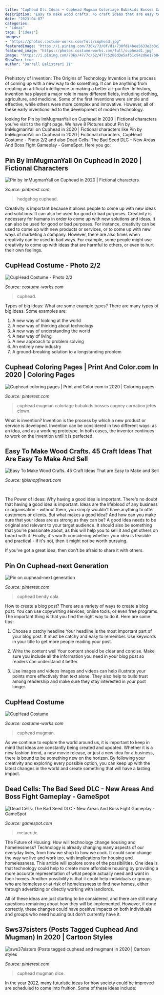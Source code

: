 ```yaml
---
title: "Cuphead Dlc Ideas ~ Cuphead Mugman Coloriage Bubakids Bosses Cagney Carnation Jefes Clown"
description: "Easy to make wood crafts. 45 craft ideas that are easy to make and sell"
date: "2023-04-07"
categories:
- "ideas"
tags: ["ideas"]
images:
- "https://photos.costume-works.com/full/cuphead.jpg"
featuredImage: "https://i.pinimg.com/736x/73/0f/d1/730fd14bee5633e3b3c2136d995e6dd3.jpg"
featured_image: "https://photos.costume-works.com/full/cuphead1.jpg"
image: "https://i.pinimg.com/736x/47/7c/52/477c5286d3e5af51c942d6e17b84702b.jpg"
ShowToc: true
author: "Darrell Balistreri II"
---
```



Prehistory of Invention: The Origins of Technology
Invention is the process of coming up with a new way to do something. It can be anything from creating an artificial intelligence to making a better air-purifier. In history, invention has played a major role in many different fields, including clothing, agriculture, and medicine. Some of the first inventions were simple and effective, while others were more complex and innovative. However, all of these early inventions led to the development of modern technology.

	

		
looking for Pin by ImMugmanYall on Cuphead in 2020 | Fictional characters you've visit to the right page. We have 8 Pictures about Pin by ImMugmanYall on Cuphead in 2020 | Fictional characters like Pin by ImMugmanYall on Cuphead in 2020 | Fictional characters, CupHead Costume - Photo 2/2 and also Dead Cells: The Bad Seed DLC - New Areas And Boss Fight Gameplay - GameSpot. Here you go:
		
    
## Pin By ImMugmanYall On Cuphead In 2020 | Fictional Characters

<img loading=lazy src="https://i.pinimg.com/736x/73/0f/d1/730fd14bee5633e3b3c2136d995e6dd3.jpg" onerror="this.onerror=null;this.src='https://tse2.mm.bing.net/th?id=OIP.mm7mRaMedzZr-tG9varlFQHaEK&amp;pid=15.1';" alt="Pin by ImMugmanYall on Cuphead in 2020 | Fictional characters">

_Source: pinterest.com_

>hedgehog cuphead. 

	

Creativity is important because it allows people to come up with new ideas and solutions. It can also be used for good or bad purposes.
Creativity is necessary for humans in order to come up with new solutions and ideas. It can also be used for good or bad purposes. For instance, creativity can be used to come up with new products or services, or to come up with new ways of marketing a company. However, there are also times when creativity can be used in bad ways. For example, some people might use creativity to come up with ideas that are harmful to others, or even to hurt their own feelings.

    
## CupHead Costume - Photo 2/2

<img loading=lazy src="https://photos.costume-works.com/full/cuphead1.jpg" onerror="this.onerror=null;this.src='https://tse4.mm.bing.net/th?id=OIP.8FBOxdpPTVrP6Gc-tQxugwHaNN&amp;pid=15.1';" alt="CupHead Costume - Photo 2/2">

_Source: costume-works.com_

>cuphead. 

	

Types of big ideas: What are some example types?
There are many types of big ideas. Some examples are:
1. A new way of looking at the world 
2. A new way of thinking about technology 
3. A new way of understanding the world 
4. A new way of living 
5. A new approach to problem solving 
6. An entirely new industry 
7. A ground-breaking solution to a longstanding problem 

    
## Cuphead Coloring Pages | Print And Color.com In 2020 | Coloring Pages

<img loading=lazy src="https://i.pinimg.com/736x/01/2b/b8/012bb88854e3b277b434ff0f9a1c0807.jpg" onerror="this.onerror=null;this.src='https://tse2.mm.bing.net/th?id=OIP.ueC0dYypVt6UPGXtE2Tu7AHaFj&amp;pid=15.1';" alt="Cuphead coloring pages | Print and Color.com in 2020 | Coloring pages">

_Source: pinterest.com_

>cuphead mugman coloriage bubakids bosses cagney carnation jefes clown. 

	

What is invention?
Invention is the process by which a new product or service is developed. Invention can be considered in two different ways: as an idea, and as a working prototype. In both cases, the inventor continues to work on the invention until it is perfected.

    
## Easy To Make Wood Crafts. 45 Craft Ideas That Are Easy To Make And Sell

<img loading=lazy src="http://tjbishopfineart.com/pics/easy-to-make-wood-crafts-8.jpg" onerror="this.onerror=null;this.src='https://tse4.mm.bing.net/th?id=OIP.WQ0EiIYLQztyD8XHZbuzQwHaOG&amp;pid=15.1';" alt="Easy To Make Wood Crafts. 45 Craft Ideas That are Easy to Make and Sell">

_Source: tjbishopfineart.com_

>. 

	

The Power of Ideas: Why having a good idea is important.
There's no doubt that having a good idea is important. Ideas are the lifeblood of any business or organisation - without them, you simply wouldn't have anything to offer customers or clients. But what makes a good idea? And how can you make sure that your ideas are as strong as they can be?
A good idea needs to be original and relevant to your target audience. It should also be something that you're passionate about, as this will help you to sell it and get others on board with it. Finally, it's worth considering whether your idea is feasible and practical - if it's not, then it might not be worth pursuing.

If you've got a great idea, then don't be afraid to share it with others.

    
## Pin On Cuphead-next Generation

<img loading=lazy src="https://i.pinimg.com/736x/47/7c/52/477c5286d3e5af51c942d6e17b84702b.jpg" onerror="this.onerror=null;this.src='https://tse3.mm.bing.net/th?id=OIP.iJlPxPwE_WV0uhBAyjdw1QHaI9&amp;pid=15.1';" alt="Pin on cuphead-next generation">

_Source: pinterest.com_

>cuphead bendy cala. 

	

How to create a blog post?
There are a variety of ways to create a blog post. You can use copywriting services, online tools, or even free programs. The important thing is that you find the right way to do it. Here are some tips:
1. Choose a catchy headline
Your headline is the most important part of your blog post. It must be catchy and easy to remember. Use keywords in your title to get more people reading your post.

2. Write the content well
Your content should be clear and concise. Make sure you include all the information you need in your blog post so readers can understand it better.

3. Use images and videos
Images and videos can help illustrate your points more effectively than text alone. They also help to build trust among readership and make sure they stay interested in your post longer.


    
## CupHead Costume

<img loading=lazy src="https://photos.costume-works.com/full/cuphead.jpg" onerror="this.onerror=null;this.src='https://tse2.mm.bing.net/th?id=OIP.94JRWu--2iTykO60qz2zPQHaL-&amp;pid=15.1';" alt="CupHead Costume">

_Source: costume-works.com_

>cuphead mugman. 

	

As we continue to explore the world around us, it is important to keep in mind that ideas are constantly being created and updated. Whether it is a new fashion trend, a new movie release, or just a new idea for a business, there is bound to be something new on the horizon. By following your creativity and exploring every possible option, you can keep up with the latest changes in the world and create something that will have a lasting impact.

    
## Dead Cells: The Bad Seed DLC - New Areas And Boss Fight Gameplay - GameSpot

<img loading=lazy src="https://www.gamespot.com/a/uploads/screen_kubrick/1574/15746725/3635483-deadcellsbadseeddlc_gameplay_021020_site.jpg" onerror="this.onerror=null;this.src='https://tse1.mm.bing.net/th?id=OIP.fwV5Am7qKQ92NQvnhKN-ZAHaEK&amp;pid=15.1';" alt="Dead Cells: The Bad Seed DLC - New Areas And Boss Fight Gameplay - GameSpot">

_Source: gamespot.com_

>metacritic. 

	

The Future of Housing: How will technology change housing and homelessness?
Technology is already changing many aspects of our everyday lives, from how we shop to how we cook. It could soon change the way we live and work too, with implications for housing and homelessness. This article will explore some of the possibilities. 
One idea is that technology could help to create more affordable housing by providing a more accurate representation of what people actually need and want in their homes. Another possibility is that it could help individuals or groups who are homeless or at risk of homelessness to find new homes, either through advertizing or directly working with landlords. 

All of these ideas are just starting to be considered, and there are still many questions remaining about how they will be implemented. However, if done correctly, these changes could have positive impacts on both individuals and groups who need housing but don't currently have it.

    
## Sws37sisters (Posts Tagged Cuphead And Mugman) In 2020 | Cartoon Styles

<img loading=lazy src="https://i.pinimg.com/736x/b1/0f/64/b10f64adcbe6ca87f8db38f12c13cceb.jpg" onerror="this.onerror=null;this.src='https://tse1.mm.bing.net/th?id=OIP.rwj1Yh4KsTTSDp6Hxy3rbgHaKO&amp;pid=15.1';" alt="sws37sisters (Posts tagged cuphead and mugman) in 2020 | Cartoon styles">

_Source: pinterest.com_

>cuphead mugman dice. 

	

In the year 2022, many futuristic ideas for how society could be improved are scheduled to come into fruition. Some of these ideas include: 

